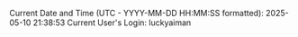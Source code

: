 Current Date and Time (UTC - YYYY-MM-DD HH:MM:SS formatted): 2025-05-10 21:38:53
Current User's Login: luckyaiman
